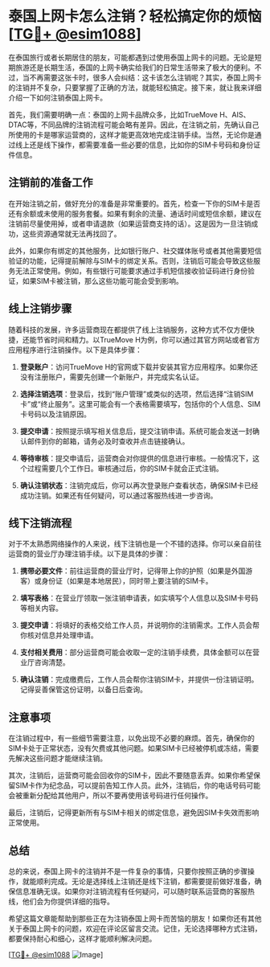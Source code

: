 # 泰国上网卡怎么注销？轻松搞定你的烦恼[[TG💪+ @esim1088](https://t.me/s/esim1088)]

在泰国旅行或者长期居住的朋友，可能都遇到过使用泰国上网卡的问题。无论是短期旅游还是长期生活，泰国的上网卡确实给我们的日常生活带来了极大的便利。不过，当不再需要这张卡时，很多人会纠结：这卡该怎么注销呢？其实，泰国上网卡的注销并不复杂，只要掌握了正确的方法，就能轻松搞定。接下来，就让我来详细介绍一下如何注销泰国上网卡。

首先，我们需要明确一点：泰国的上网卡品牌众多，比如TrueMove H、AIS、DTAC等，不同品牌的注销流程可能会略有差异。因此，在注销之前，先确认自己所使用的卡是哪家运营商的，这样才能更高效地完成注销手续。当然，无论你是通过线上还是线下操作，都需要准备一些必要的信息，比如你的SIM卡号码和身份证件信息。

## 注销前的准备工作

在开始注销之前，做好充分的准备是非常重要的。首先，检查一下你的SIM卡是否还有余额或未使用的服务套餐。如果有剩余的流量、通话时间或短信余额，建议在注销前尽量使用掉，或者申请退款（如果运营商支持的话）。这是因为一旦注销成功，这些资源通常就无法再找回了。

此外，如果你有绑定的其他服务，比如银行账户、社交媒体账号或者其他需要短信验证的功能，记得提前解除与SIM卡的绑定关系。否则，注销后可能会导致这些服务无法正常使用。例如，有些银行可能要求通过手机短信接收验证码进行身份验证，如果SIM卡被注销，那么这些功能可能会受到影响。

## 线上注销步骤

随着科技的发展，许多运营商现在都提供了线上注销服务，这种方式不仅方便快捷，还能节省时间和精力。以TrueMove H为例，你可以通过其官方网站或者官方应用程序进行注销操作。以下是具体步骤：

1. **登录账户**：访问TrueMove H的官网或下载并安装其官方应用程序。如果你还没有注册账户，需要先创建一个新账户，并完成实名认证。
   
2. **选择注销选项**：登录后，找到“账户管理”或类似的选项，然后选择“注销SIM卡”或“终止服务”。这里可能会有一个表格需要填写，包括你的个人信息、SIM卡号码以及注销原因。

3. **提交申请**：按照提示填写相关信息后，提交注销申请。系统可能会发送一封确认邮件到你的邮箱，请务必及时查收并点击链接确认。

4. **等待审核**：提交申请后，运营商会对你提供的信息进行审核。一般情况下，这个过程需要几个工作日。审核通过后，你的SIM卡就会正式注销。

5. **确认注销状态**：注销完成后，你可以再次登录账户查看状态，确保SIM卡已经成功注销。如果还有任何疑问，可以通过客服热线进一步咨询。

## 线下注销流程

对于不太熟悉网络操作的人来说，线下注销也是一个不错的选择。你可以亲自前往运营商的营业厅办理注销手续。以下是具体的步骤：

1. **携带必要文件**：前往运营商的营业厅时，记得带上你的护照（如果是外国游客）或身份证（如果是本地居民），同时带上要注销的SIM卡。

2. **填写表格**：在营业厅领取一张注销申请表，如实填写个人信息以及SIM卡号码等相关内容。

3. **提交申请**：将填好的表格交给工作人员，并说明你的注销需求。工作人员会帮你核对信息并处理申请。

4. **支付相关费用**：部分运营商可能会收取一定的注销手续费，具体金额可以在营业厅咨询清楚。

5. **确认注销**：完成缴费后，工作人员会帮你注销SIM卡，并提供一份注销证明。记得妥善保管这份证明，以备日后查询。

## 注意事项

在注销过程中，有一些细节需要注意，以免出现不必要的麻烦。首先，确保你的SIM卡处于正常状态，没有欠费或其他问题。如果SIM卡已经被停机或冻结，需要先解决这些问题才能继续注销。

其次，注销后，运营商可能会回收你的SIM卡，因此不要随意丢弃。如果你希望保留SIM卡作为纪念品，可以提前告知工作人员。此外，注销后，你的电话号码可能会被重新分配给其他用户，所以不要再使用该号码进行任何操作。

最后，注销后，记得更新所有与SIM卡相关的绑定信息，避免因SIM卡失效而影响正常使用。

## 总结

总的来说，泰国上网卡的注销并不是一件复杂的事情，只要你按照正确的步骤操作，就能顺利完成。无论是选择线上注销还是线下注销，都需要提前做好准备，确保信息准确无误。如果你对注销流程有任何疑问，可以随时联系运营商的客服热线，他们会为你提供详细的指导。

希望这篇文章能帮助到那些正在为注销泰国上网卡而苦恼的朋友！如果你还有其他关于泰国上网卡的问题，欢迎在评论区留言交流。记住，无论选择哪种方式注销，都要保持耐心和细心，这样才能顺利解决问题。

[[TG💪+ @esim1088](https://t.me/s/esim1088) ![Image](https://i.postimg.cc/4NQfJmqS/Snipaste-2025-05-13-00-14-12.png)]